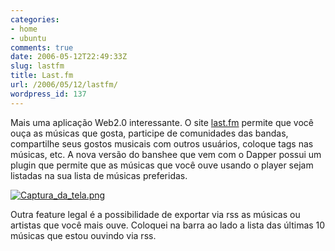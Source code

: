```yaml
---
categories:
- home
- ubuntu
comments: true
date: 2006-05-12T22:49:33Z
slug: lastfm
title: Last.fm
url: /2006/05/12/lastfm/
wordpress_id: 137
---
```


Mais uma aplicação Web2.0 interessante. O site [last.fm](http://www.last.fm) permite que você ouça as músicas que gosta, participe de comunidades das bandas, compartilhe seus gostos musicais com outros usuários, coloque tags nas músicas, etc.
A nova versão do banshee que  vem com o Dapper possui um plugin que permite que as músicas que você ouve usando o player sejam listadas na sua lista de músicas preferidas.

[![Captura_da_tela.png](/wp-content/uploads/2006/05/Captura_da_tela.miniatura.png)](/wp-content/uploads/2006/05/Captura_da_tela.png)

Outra feature legal é a possibilidade de exportar via rss as músicas ou artistas que você mais ouve. Coloquei na barra ao lado a lista das últimas 10 músicas que estou ouvindo via rss.
